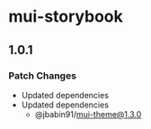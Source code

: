 # mui-storybook

## 1.0.1

### Patch Changes

- Updated dependencies
- Updated dependencies
  - @jbabin91/mui-theme@1.3.0
